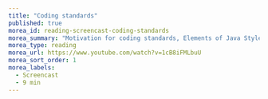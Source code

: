 ```yaml
---
title: "Coding standards"
published: true
morea_id: reading-screencast-coding-standards
morea_summary: "Motivation for coding standards, Elements of Java Style coding standards, Checkstyle"
morea_type: reading
morea_url: https://www.youtube.com/watch?v=1cB8iFMLbuU
morea_sort_order: 1
morea_labels:
  - Screencast
  - 9 min
---
```



